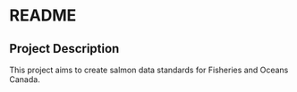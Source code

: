 # README

## Project Description

This project aims to create salmon data standards for Fisheries and Oceans Canada.